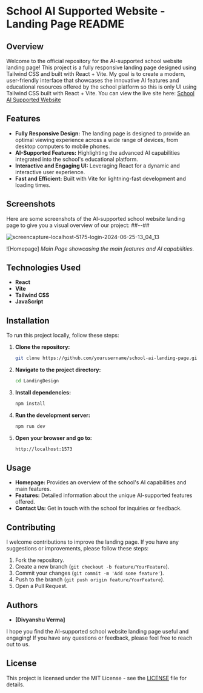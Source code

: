 # School AI Supported Website - Landing Page README 

## Overview
Welcome to the official repository for the AI-supported school website landing page! This project is a fully responsive landing page designed using Tailwind CSS and built with React + Vite. My goal is to create a modern, user-friendly interface that showcases the innovative AI features and educational resources offered by the school platform so this is only UI using Tailwind CSS built with React + Vite.
You can view the live site here: [School AI Supported Website](https://your-vercel-project-url.vercel.app)

## Features
- **Fully Responsive Design:** The landing page is designed to provide an optimal viewing experience across a wide range of devices, from desktop computers to mobile phones.
- **AI-Supported Features:** Highlighting the advanced AI capabilities integrated into the school's educational platform.
- **Interactive and Engaging UI:** Leveraging React for a dynamic and interactive user experience.
- **Fast and Efficient:** Built with Vite for lightning-fast development and loading times.

## Screenshots
Here are some screenshots of the AI-supported school website landing page to give you a visual overview of our project:
##--##

![screencapture-localhost-5175-login-2024-06-25-13_04_13](https://github.com/devs-dv/LandingDesign/assets/125279009/83c8e989-83c4-4765-8dfb-ef19b7e6ba9c)


![Homepage]
*Main Page showcasing the main features and AI capabilities.*



## Technologies Used
- **React**
- **Vite**
- **Tailwind CSS**
- **JavaScript**

## Installation
To run this project locally, follow these steps:

1. **Clone the repository:**
    ```sh
    git clone https://github.com/yourusername/school-ai-landing-page.git
    ```
2. **Navigate to the project directory:**
    ```sh
    cd LandingDesign
    ```
3. **Install dependencies:**
    ```sh
    npm install
    ```
4. **Run the development server:**
    ```sh
    npm run dev
    ```
5. **Open your browser and go to:**
    ```sh
    http://localhost:1573
    ```

## Usage
- **Homepage:** Provides an overview of the school's AI capabilities and main features.
- **Features:** Detailed information about the unique AI-supported features offered.
- **Contact Us:** Get in touch with the school for inquiries or feedback.

## Contributing
I welcome contributions to improve the landing page. If you have any suggestions or improvements, please follow these steps:

1. Fork the repository.
2. Create a new branch (`git checkout -b feature/YourFeature`).
3. Commit your changes (`git commit -m 'Add some feature'`).
4. Push to the branch (`git push origin feature/YourFeature`).
5. Open a Pull Request.

## Authors
- **[Divyanshu Verma]**


I hope you find the AI-supported school website landing page useful and engaging! If you have any questions or feedback, please feel free to reach out to us.

## License
This project is licensed under the MIT License - see the [LICENSE](LICENSE) file for details.
